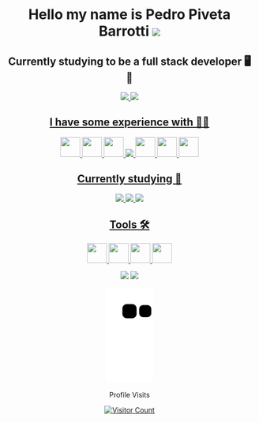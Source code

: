 <div align="center">
  
# Hello my name is Pedro Piveta Barrotti <img src="https://raw.githubusercontent.com/kaueMarques/kaueMarques/master/hi.gif" width="40px">
## Currently studying to be a full stack developer 🖥️ 🚀

<div>
  <a href="https://github.com/PedroPiveta">
  <img height="150em" src="https://github-readme-stats.vercel.app/api?username=PedroPiveta&show_icons=true&theme=codeSTACKr&include_all_commits=true&count_private=true"/> 
  <img height="150em" src="https://github-readme-stats.vercel.app/api/top-langs/?username=PedroPiveta&layout=compact&langs_count=7&theme=codeSTACKr"/>  
</div>

## I have some experience with 👨‍💻

<img width="40" height="40" src="https://cdn.jsdelivr.net/gh/devicons/devicon/icons/html5/html5-plain-wordmark.svg" /> <img width="40" height="40" src="https://cdn.jsdelivr.net/gh/devicons/devicon/icons/css3/css3-plain-wordmark.svg" /> <img src="https://cdn.jsdelivr.net/gh/devicons/devicon/icons/javascript/javascript-original.svg" width="40" height="40" /> <img width="40" src="https://cdn.jsdelivr.net/gh/devicons/devicon/icons/tailwindcss/tailwindcss-plain.svg" /> 
<img  width="40" height="40" src="https://cdn.jsdelivr.net/gh/devicons/devicon/icons/python/python-original.svg" /> <img  width="40" height="40" src="https://cdn.jsdelivr.net/gh/devicons/devicon/icons/csharp/csharp-original.svg" /> <img width="40"   height="40" src="https://cdn.jsdelivr.net/gh/devicons/devicon/icons/arduino/arduino-original.svg" />
  
## Currently studying 📘

<img width="40" src="https://cdn.jsdelivr.net/gh/devicons/devicon/icons/vuejs/vuejs-original.svg" /> <img width="40" src="https://cdn.jsdelivr.net/gh/devicons/devicon/icons/typescript/typescript-plain.svg" /> <img width="40" src="https://cdn.jsdelivr.net/gh/devicons/devicon/icons/nodejs/nodejs-original.svg" /> 
          
  
## Tools 🛠
<img width="40" height="40" src="https://cdn.jsdelivr.net/gh/devicons/devicon/icons/windows8/windows8-original.svg" />  <img width="40" height="40" src="https://cdn.jsdelivr.net/gh/devicons/devicon/icons/vscode/vscode-original.svg" />  <img width="40" height="40" src="https://cdn.jsdelivr.net/gh/devicons/devicon/icons/visualstudio/visualstudio-plain.svg" />  <img width="40" height="40" src="https://cdn.jsdelivr.net/gh/devicons/devicon/icons/git/git-original.svg" />
  
[<img src="https://img.shields.io/badge/twitter-%231DA1F2.svg?&style=for-the-badge&logo=twitter&logoColor=white" />](https://twitter.com/PedroPibarrotti) [<img src = "https://img.shields.io/badge/instagram-%23E4405F.svg?&style=for-the-badge&logo=instagram&logoColor=white">](https://www.instagram.com/pivetapedro/) 
<!--
**PedroPiveta/PedroPiveta** is a ✨ _special_ ✨ repository because its `README.md` (this file) appears on your GitHub profile.
-->
![Snake animation](https://github.com/PedroPiveta/PedroPiveta/blob/output/github-contribution-grid-snake.svg)

</div>  
  
<p align='center'>Profile Visits<p>
<p align='center'><a href='https://github.com/PedroPiveta'><img src='https://profile-counter.glitch.me/PedroPiveta/count.svg' alt='Visitor Count'></a></p>
